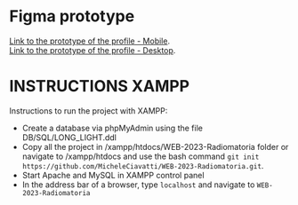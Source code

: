 # Figma prototype
[Link to the prototype of the profile - Mobile](https://www.figma.com/file/xdUh9guL5iuqZpeZiLIg1e/LongLightMobile?type=design&node-id=0-1&mode=design).</br>
[Link to the prototype of the profile - Desktop](https://www.figma.com/file/HXydrxxtosMNqSty2LUePn/profile.php?type=design&node-id=0%3A1&mode=design&t=T7p25gTAHosAPcpA-1).
# INSTRUCTIONS XAMPP
Instructions to run the project with XAMPP:
- Create a database via phpMyAdmin using the file DB/SQL/LONG_LIGHT.ddl
- Copy all the project in /xampp/htdocs/WEB-2023-Radiomatoria folder or navigate to /xampp/htdocs and use the bash command `git init https://github.com/MicheleCiavatti/WEB-2023-Radiomatoria.git`.
- Start Apache and MySQL in XAMPP control panel
- In the address bar of a browser, type `localhost` and navigate to  `WEB-2023-Radiomatoria`